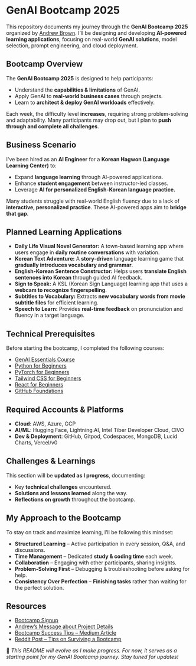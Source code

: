 # GenAI Bootcamp 2025  

This repository documents my journey through the **GenAI Bootcamp 2025** organized by [Andrew Brown](https://www.exampro.co/). I’ll be designing and developing **AI-powered learning applications**, focusing on real-world **GenAI solutions**, model selection, prompt engineering, and cloud deployment.  

## **Bootcamp Overview**  

The **GenAI Bootcamp 2025** is designed to help participants:  

- Understand the **capabilities & limitations** of GenAI.  
- Apply GenAI to **real-world business cases** through projects.  
- Learn to **architect & deploy GenAI workloads** effectively.  

Each week, the difficulty level **increases**, requiring strong problem-solving and adaptability. Many participants may drop out, but I plan to **push through and complete all challenges**.  

## **Business Scenario**  

I've been hired as an **AI Engineer** for a **Korean Hagwon (Language Learning Center)** to:

- Expand **language learning** through AI-powered applications.
- Enhance **student engagement** between instructor-led classes.
- Leverage **AI for personalized English-Korean language practice.**

Many students struggle with real-world English fluency due to a lack of **interactive, personalized practice**. These AI-powered apps aim to **bridge that gap**.

## **Planned Learning Applications**

- **Daily Life Visual Novel Generator:** A town-based learning app where users engage in **daily routine conversations** with variation.
- **Korean Text Adventure:** A **story-driven** language learning game that **gradually introduces vocabulary and grammar**.
- **English-Korean Sentence Constructor:** Helps users **translate English sentences into Korean** through guided AI feedback.
- **Sign to Speak:** A KSL (Korean Sign Language) learning app that uses a **webcam to recognize fingerspelling**.
- **Subtitles to Vocabulary:** Extracts **new vocabulary words from movie subtitle files** for efficient learning.
- **Speech to Learn:** Provides **real-time feedback** on pronunciation and fluency in a target language.
 

## **Technical Prerequisites**  

Before starting the bootcamp, I completed the following courses:  

- [GenAI Essentials Course](https://youtu.be/nJ25yl34Uqw?si=L1GJpRbU3eDorYR3)  
- [Python for Beginners](https://www.youtube.com/watch?v=eWRfhZUzrAc&list=PLWKjhJtqVAbnqBxcdjVGgT3uVR10bzTEB)  
- [PyTorch for Beginners](https://www.youtube.com/watch?v=V_xro1bcAuA)  
- [Tailwind CSS for Beginners](https://www.youtube.com/watch?v=ft30zcMlFao)  
- [React for Beginners](https://www.youtube.com/watch?v=DLX62G4lc44&list=PLWKjhJtqVAbkArDMazoARtNz1aMwNWmvC)  
- [GitHub Foundations](https://www.youtube.com/watch?v=Jdc0i7RcBv8&t=1462s)  

## **Required Accounts & Platforms**  

- **Cloud**: AWS, Azure, GCP  
- **AI/ML**: Hugging Face, Lightning.AI, Intel Tiber Developer Cloud, CIVO  
- **Dev & Deployment**: GitHub, Gitpod, Codespaces, MongoDB, Lucid Charts, Vercel/v0  

## **Challenges & Learnings**  

This section will be **updated as I progress**, documenting:  

- Key **technical challenges** encountered.  
- **Solutions and lessons learned** along the way.  
- **Reflections on growth** throughout the bootcamp.  

## **My Approach to the Bootcamp**  

To stay on track and maximize learning, I’ll be following this mindset:  

- **Structured Learning** – Active participation in every session, Q&A, and discussions.  
- **Time Management** – Dedicated **study & coding time** each week.  
- **Collaboration** – Engaging with other participants, sharing insights.  
- **Problem-Solving First** – Debugging & troubleshooting before asking for help.  
- **Consistency Over Perfection** – **Finishing tasks** rather than waiting for the perfect solution.  

## **Resources**  

- [Bootcamp Signup](https://genai.cloudprojectbootcamp.com/)
- [Andrew’s Message about Project Details](https://youtu.be/Tae4osFwWXQ)  
- [Bootcamp Success Tips – Medium Article](https://medium.com/@aeh.herman/my-bootcamp-experience-or-how-to-succeed-in-bootcamps-by-trying-really-hard-eb7514241387)  
- [Reddit Post – Tips on Surviving a Bootcamp](https://www.reddit.com/r/learnprogramming/comments/p6ke33/about_to_take_a_full_immersive_coding_bootcamp/)  

📌 *This README will evolve as I make progress. For now, it serves as a starting point for my GenAI Bootcamp journey. Stay tuned for updates!*  
